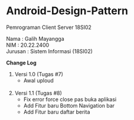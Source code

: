 # Android-Design-Pattern

Pemrograman Client Server 18SI02

Nama    : Galih Mayangga <br/>
NIM     : 20.22.2400 <br/>
Jurusan : Sistem Informasi (18SI02) <br/>

<b>Change Log   </b>
  1. Versi 1.0 (Tugas #7)
     - Awal uploud 
     <br/>
  2. Versi 1.1 (Tugas #8)
     - Fix error force close pas buka aplikasi 
     - Add Fitur baru Bottom Navigation bar
     - Add Fitur baru daftar berita
